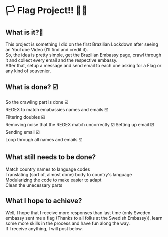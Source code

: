 # 🏳️ Flag Project!! 🏳️‍🌈

## What is it?🎌
This project is something I did on the first Brazilian Lockdown after seeing an YouTube Video (I'll find and credit it).  
So, the idea is pretty simple, get the Brazilian Embassy page, crawl through it and collect every email and the respective embassy.  
After that, setup a message and send email to each one asking for a Flag or any kind of souvenier.

## What is done? ☑️
So the crawling part is done ☑️  
REGEX to match emabassies names and emails ☑️  
Filtering doubles ☑️  
Removing noise that the REGEX match uncorrectly ☑️
Setting up email ☑️  
Sending email ☑️  
Loop through all names and emails ☑️  

## What still needs to be done?
Match country names to language codes  
Translating (sort of, almost done) body to country's language  
Modularizing the code to make easier to adapt  
Clean the unecessary parts

## What I hope to achieve? 
Well, I hope that I receive more responses than last time (only Sweden embassy sent me a flag (Thanks to all folks at the Swedish Embassy)), learn some more skills in the process and have fun along the way.  
If I receive anything, I will post below.